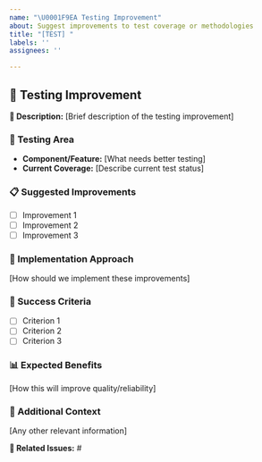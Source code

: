 ```yaml
---
name: "\U0001F9EA Testing Improvement"
about: Suggest improvements to test coverage or methodologies
title: "[TEST] "
labels: ''
assignees: ''

---
```


## 🧪 Testing Improvement

**🎯 Description:** [Brief description of the testing improvement]

### 📍 Testing Area

- **Component/Feature:** [What needs better testing]
- **Current Coverage:** [Describe current test status]

### 📋 Suggested Improvements

- [ ] Improvement 1
- [ ] Improvement 2
- [ ] Improvement 3

### 🔧 Implementation Approach

[How should we implement these improvements]

### 🏁 Success Criteria

- [ ] Criterion 1
- [ ] Criterion 2
- [ ] Criterion 3

### 📊 Expected Benefits

[How this will improve quality/reliability]

### 📝 Additional Context

[Any other relevant information]

**🔗 Related Issues:** #
